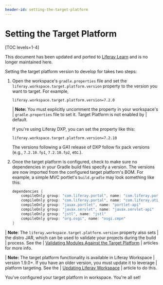 ```yaml
---
header-id: setting-the-target-platform
---
```


# Setting the Target Platform

[TOC levels=1-4]

<aside class="alert alert-info">
  <span class="wysiwyg-color-blue120">This document has been updated and ported to <a href="
https://learn.liferay.com/dxp/latest/en/building-applications/tooling/liferay-workspace/configuring-liferay-workspace.html#managing-the-target-platform
">Liferay Learn</a> and is no longer maintained here.</span>
</aside>

Setting the target platform version to develop for takes two steps: 

1.  Open the workspace's `gradle.properties` file and set the
    `liferay.workspace.target.platform.version` property to the version you want
    to target. For example,

    ```properties
    liferay.workspace.target.platform.version=7.2.0
    ```

    | **Note:** You must explicitly uncomment the property in your workspace's
    | `gradle.properties` file to set it. Target Platform is not enabled by
    | default.

    If you're using Liferay DXP, you can set the property like this:

    ```properties
    liferay.workspace.target.platform.version=7.2.10
    ```

    The versions following a GA1 release of DXP follow fix pack versions (e.g.,
    `7.2.10.fp1`, `7.2.10.fp2`, etc.).

2.  Once the target platform is configured, check to make sure no dependencies
    in your Gradle build files specify a version. The versions are now imported
    from the configured target platform's BOM. For example, a simple MVC
    portlet's `build.gradle` may look something like this:

    ```groovy
    dependencies {
        compileOnly group: "com.liferay.portal", name: "com.liferay.portal.kernel"
        compileOnly group: "com.liferay.portal", name: "com.liferay.util.taglib"
        compileOnly group: "javax.portlet", name: "portlet-api"
        compileOnly group: "javax.servlet", name: "javax.servlet-api"
        compileOnly group: "jstl", name: "jstl"
        compileOnly group: "org.osgi", name: "osgi.cmpn"
    }
    ```

| **Note**: The `liferay.workspace.target.platform.version` property also sets
| the distro JAR, which can be used to validate your projects during the build
| process. See the
| [Validating Modules Against the Target Platform](/docs/7-2/reference/-/knowledge_base/r/validating-modules-against-the-target-platform)
| articles for more info.

| **Note:** The target platform functionality is available in Liferay Workspace
| version 1.9.0+. If you have an older version, you must update it to leverage
| platform targeting. See the
| [Updating Liferay Workspace](/docs/7-2/reference/-/knowledge_base/r/updating-liferay-workspace)
| article to do this.

You've configured your target platform in workspace. You're all set!
